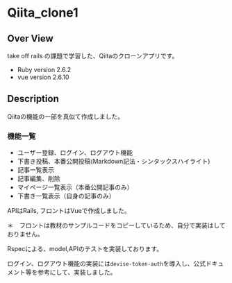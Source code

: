 # Qiita_clone1
## Over View
take off rails の課題で学習した、Qiitaのクローンアプリです。
- Ruby version 2.6.2
- vue version 2.6.10

## Description
Qiitaの機能の一部を真似て作成しました。

### 機能一覧
- ユーザー登録、ログイン、ログアウト機能
- 下書き投稿、本番公開投稿(Markdown記法・シンタックスハイライト)
- 記事一覧表示
- 記事編集、削除
- マイページ一覧表示（本番公開記事のみ）
- 下書き一覧表示（自身の記事のみ）

APIはRails, フロントはVueで作成しました。

＊　フロントは教材のサンプルコードをコピーしているため、自分で実装はしておりません。

Rspecによる、model,APIのテストを実装しております。


ログイン、ログアウト機能の実装には`devise-token-auth`を導入し、公式ドキュメント等を参考にして、実装しました。
